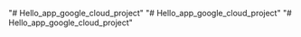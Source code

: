 "# Hello_app_google_cloud_project" 
"# Hello_app_google_cloud_project" 
"# Hello_app_google_cloud_project" 
